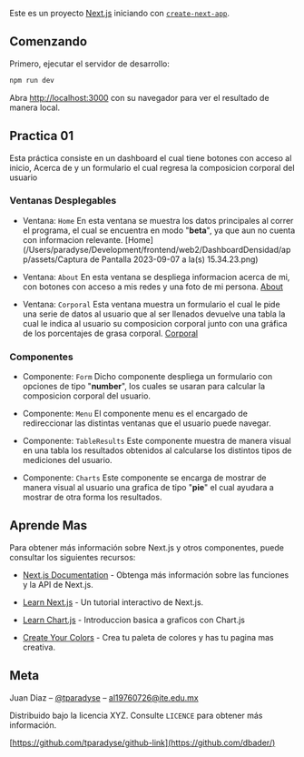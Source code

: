 Este es un proyecto [Next.js](https://nextjs.org/) iniciando con [`create-next-app`](https://github.com/vercel/next.js/tree/canary/packages/create-next-app).

## Comenzando

Primero, ejecutar el servidor de desarrollo:

```sh
npm run dev
```

Abra [http://localhost:3000](http://localhost:3000) con su navegador para ver el resultado de manera local.

## Practica 01

Esta práctica consiste en un dashboard el cual tiene botones con acceso al inicio, Acerca de y un formulario el cual regresa la composicion corporal del usuario

### Ventanas Desplegables

- Ventana: `Home`
  En esta ventana se muestra los datos principales al correr el programa, el cual se encuentra en modo "**beta**", ya que aun no cuenta con informacion relevante.
  [Home](/Users/paradyse/Development/frontend/web2/DashboardDensidad/app/assets/Captura de Pantalla 2023-09-07 a la(s) 15.34.23.png)

- Ventana: `About`
  En esta ventana se despliega informacion acerca de mi, con botones con acceso a mis redes y una foto de mi persona.
  [About]()

- Ventana: `Corporal`
  Esta ventana muestra un formulario el cual le pide una serie de datos al usuario que al ser llenados devuelve una tabla la cual le indica al usuario su composicion corporal junto con una gráfica de los porcentajes de grasa corporal.
  [Corporal]()

### Componentes

- Componente: `Form`
  Dicho componente despliega un formulario con opciones de tipo "**number**", los cuales se usaran para calcular la composicion corporal del usuario.

- Componente: `Menu`
  El componente menu es el encargado de redireccionar las distintas ventanas que el usuario puede navegar.

- Componente: `TableResults`
  Este componente muestra de manera visual en una tabla los resultados obtenidos al calcularse los distintos tipos de mediciones del usuario.

- Componente: `Charts`
  Este componente se encarga de mostrar de manera visual al usuario una grafica de tipo "**pie**" el cual ayudara a mostrar de otra forma los resultados.

## Aprende Mas

Para obtener más información sobre Next.js y otros componentes, puede consultar los siguientes recursos:

- [Next.js Documentation](https://nextjs.org/docs) - Obtenga más información sobre las funciones y la API de Next.js.
- [Learn Next.js](https://nextjs.org/learn) - Un tutorial interactivo de Next.js.

- [Learn Chart.js](https://www.chartjs.org/docs/latest/) - Introduccion basica a graficos con Chart.js

- [Create Your Colors](https://paletadecolores.online/) - Crea tu paleta de colores y has tu pagina mas creativa.

## Meta

Juan Diaz – [@tparadyse](https://www.instagram.com/tparadyse) – al19760726@ite.edu.mx

Distribuido bajo la licencia XYZ. Consulte `LICENCE` para obtener más información.

[https://github.com/tparadyse/github-link](https://github.com/dbader/)
